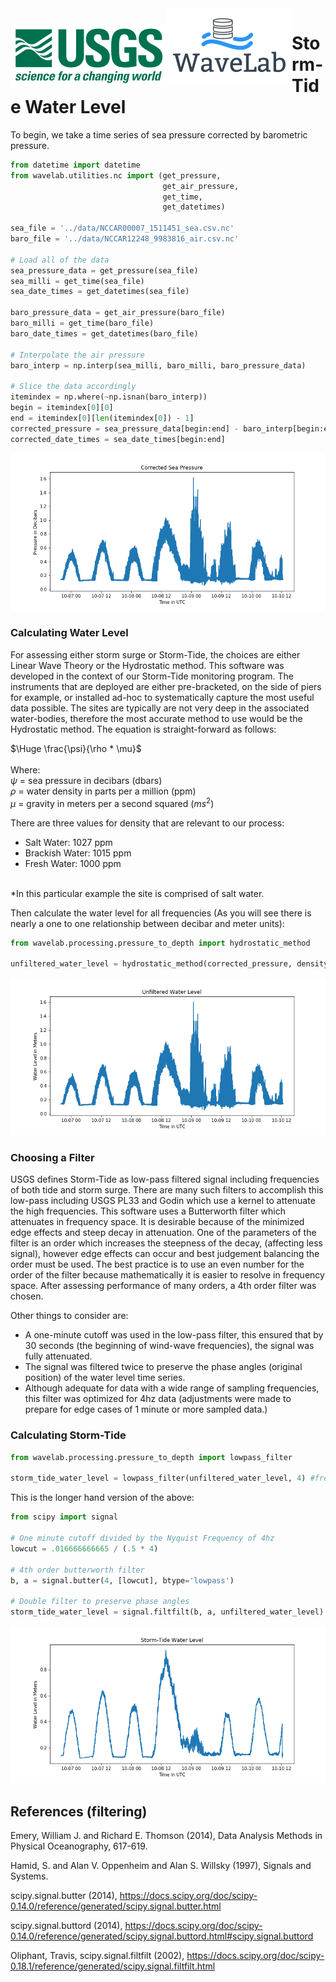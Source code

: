 <img src="./images/usgs.png" style=" padding-top: 26px; float: left"/>
<img src="./images/WaveLabLogo.png" style="float: left"/>

# Storm-Tide Water Level

To begin, we take a time series of sea pressure corrected by barometric pressure.


```python
from datetime import datetime
from wavelab.utilities.nc import (get_pressure, 
                                  get_air_pressure, 
                                  get_time, 
                                  get_datetimes)

sea_file = '../data/NCCAR00007_1511451_sea.csv.nc'
baro_file = '../data/NCCAR12248_9983816_air.csv.nc'

# Load all of the data
sea_pressure_data = get_pressure(sea_file)
sea_milli = get_time(sea_file)
sea_date_times = get_datetimes(sea_file)

baro_pressure_data = get_air_pressure(baro_file)
baro_milli = get_time(baro_file)
baro_date_times = get_datetimes(baro_file)

# Interpolate the air pressure
baro_interp = np.interp(sea_milli, baro_milli, baro_pressure_data)

# Slice the data accordingly
itemindex = np.where(~np.isnan(baro_interp))
begin = itemindex[0][0]
end = itemindex[0][len(itemindex[0]) - 1]
corrected_pressure = sea_pressure_data[begin:end] - baro_interp[begin:end]
corrected_date_times = sea_date_times[begin:end]

```




<img src='./images/corrected_pressure.png' />



### Calculating Water Level

For assessing either storm surge or Storm-Tide, the choices are either Linear Wave Theory or the Hydrostatic method.   This software was developed in the context of our Storm-Tide monitoring program. The instruments that are deployed are either pre-bracketed, on the side of piers for example, or installed ad-hoc to systematically capture the most useful data possible.  The sites are typically are not very deep in the associated water-bodies, therefore the most accurate method to use would be the Hydrostatic method.  The equation is straight-forward as follows:

$`\Huge \frac{\psi}{\rho * \mu}`$ <br /><br />
Where: <br />
$`\psi`$ = sea pressure in decibars (dbars)<br />
$`\rho`$ = water density in parts per a million (ppm)<br />
$`\mu`$ = gravity in meters per a second squared ($`ms^{2}`$)

There are three values for density that are relevant to our process:
<ul>
    <li>Salt Water: 1027 ppm</li>
    <li>Brackish Water: 1015 ppm</li>
    <li>Fresh Water: 1000 ppm</li>
</ul>
<br />
*In this particular example the site is comprised of salt water.

Then calculate the water level for all frequencies (As you will see there is nearly a one to one relationship between decibar and meter units):


```python
from wavelab.processing.pressure_to_depth import hydrostatic_method

unfiltered_water_level = hydrostatic_method(corrected_pressure, density="salt")
```




<img src='./images/unfiltered_wl.png' />



### Choosing a Filter

USGS defines Storm-Tide as low-pass filtered signal including frequencies of both tide and storm surge. There are many such filters to accomplish this low-pass including USGS PL33 and Godin which use a kernel to attenuate the high frequencies. This software uses a Butterworth filter which attenuates in frequency space. It is desirable because of the minimized edge effects and steep decay in attenuation. One of the parameters of the filter is an order which increases the steepness of the decay, (affecting less signal), however edge effects can occur and best judgement balancing the order must be used. The best practice is to use an even number for the order of the filter because mathematically it is easier to resolve in frequency space. After assessing performance of many orders, a 4th order filter was chosen.

Other things to consider are:

-	A one-minute cutoff was used in the low-pass filter, this ensured that by 30 seconds (the beginning of wind-wave frequencies), the signal was fully attenuated.
-	The signal was filtered twice to preserve the phase angles (original position) of the water level time series.
-	Although adequate for data with a wide range of sampling frequencies, this filter was optimized for 4hz data (adjustments were made to prepare for edge cases of 1 minute or more sampled data.)

### Calculating Storm-Tide


```python
from wavelab.processing.pressure_to_depth import lowpass_filter

storm_tide_water_level = lowpass_filter(unfiltered_water_level, 4) #frequency in hz
```

This is the longer hand version of the above:


```python
from scipy import signal

# One minute cutoff divided by the Nyquist Frequency of 4hz
lowcut = .016666666665 / (.5 * 4)

# 4th order butterworth filter
b, a = signal.butter(4, [lowcut], btype='lowpass')

# Double filter to preserve phase angles
storm_tide_water_level = signal.filtfilt(b, a, unfiltered_water_level)
```




<img src='./images/st_wl.png' />



## References (filtering)

Emery, William J. and Richard E. Thomson (2014), Data Analysis Methods in Physical Oceanography, 617-619.

Hamid, S. and Alan V. Oppenheim and Alan S. Willsky (1997), Signals and Systems.

scipy.signal.butter (2014), https://docs.scipy.org/doc/scipy-0.14.0/reference/generated/scipy.signal.butter.html

scipy.signal.buttord (2014), https://docs.scipy.org/doc/scipy-0.14.0/reference/generated/scipy.signal.buttord.html#scipy.signal.buttord

Oliphant, Travis, scipy.signal.filtfilt (2002), https://docs.scipy.org/doc/scipy-0.18.1/reference/generated/scipy.signal.filtfilt.html
